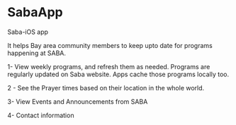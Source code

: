 # SabaApp
Saba-iOS app

It helps Bay area community members to keep upto date for programs happening at SABA. 

1- View weekly programs, and refresh them as needed. Programs are regularly updated on Saba website. Apps cache those programs locally too.

2 - See the Prayer times based on their location in the whole world.

3- View Events and Announcements from SABA

4- Contact information
